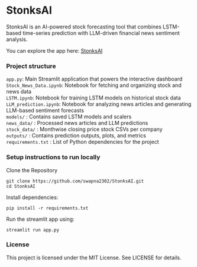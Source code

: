 # StonksAI
StonksAI is an AI-powered stock forecasting tool that combines LSTM-based time-series prediction with LLM-driven financial news sentiment analysis.

You can explore the app here: <a href="https://stonksai.streamlit.app" target="_blank">StonksAI</a>
### Project structure
```app.py```: Main Streamlit application that powers the interactive dashboard <br>
```Stock_News_Data.ipynb```: Notebook for fetching and organizing stock and news data <br>
```LSTM.ipynb```: Notebook for training LSTM models on historical stock data <br>
```LLM_prediction.ipynb```: Notebook for analyzing news articles and generating LLM-based sentiment forecasts<br>
```models/``` : Contains saved LSTM models and scalers <br>
```news_data/``` : 	Processed news articles and LLM predictions  <br>
`stock_data/`	: Monthwise closing price stock CSVs per company <br>
`outputs/` : Contains prediction outputs, plots, and metrics <br>
`requirements.txt` : 	List of Python dependencies for the project <br>

### Setup instructions to run locally
Clone the Repository
```
git clone https://github.com/swapna2302/StonksAI.git
cd StonksAI
```
Install dependencies:
```
pip install -r requirements.txt
```

Run the streamlit app using:
```
streamlit run app.py
```
### License
This project is licensed under the MIT License. See LICENSE for details.

